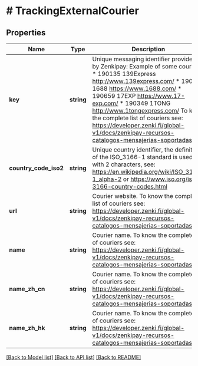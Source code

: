 # # TrackingExternalCourier

## Properties

Name | Type | Description | Notes
------------ | ------------- | ------------- | -------------
**key** | **string** | Unique messaging identifier provided by Zenkipay:  Example of some couriers:   * 190135  139Express  http://www.139express.com/   * 190524  1688        https://www.1688.com/   * 190659  17EXP       https://www.17-exp.com/   * 190349  1TONG       http://www.1tongexpress.com/  To know the complete list of couriers see: https://developer.zenki.fi/global-v1/docs/zenkipay-recursos-catalogos-mensajerias-soportadas |
**country_code_iso2** | **string** | Unique country identifier, the definition of the ISO_3166-1 standard is used with 2 characters, see: https://en.wikipedia.org/wiki/ISO_3166-1_alpha-2 or https://www.iso.org/iso-3166-country-codes.html |
**url** | **string** | Courier website.  To know the complete list of couriers see: https://developer.zenki.fi/global-v1/docs/zenkipay-recursos-catalogos-mensajerias-soportadas | [optional]
**name** | **string** | Courier name.  To know the complete list of couriers see: https://developer.zenki.fi/global-v1/docs/zenkipay-recursos-catalogos-mensajerias-soportadas | [optional]
**name_zh_cn** | **string** | Courier name.  To know the complete list of couriers see: https://developer.zenki.fi/global-v1/docs/zenkipay-recursos-catalogos-mensajerias-soportadas | [optional]
**name_zh_hk** | **string** | Courier name.        To know the complete list of couriers see: https://developer.zenki.fi/global-v1/docs/zenkipay-recursos-catalogos-mensajerias-soportadas | [optional]

[[Back to Model list]](../../README.md#models) [[Back to API list]](../../README.md#endpoints) [[Back to README]](../../README.md)
